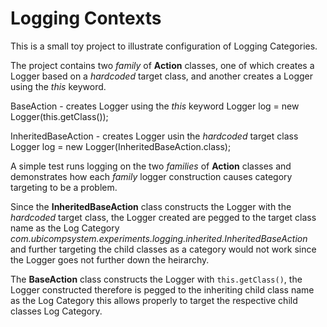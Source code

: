 # Logging Contexts

This is a small toy project to illustrate configuration of Logging Categories.

The project contains two _family_ of **Action** classes,
one of which creates a Logger based on a _hardcoded_ target class,
and another creates a Logger using the _this_ keyword.

BaseAction - creates Logger using the _this_ keyword
    Logger log = new Logger(this.getClass());

InheritedBaseAction - creates Logger usin the _hardcoded_ target class
    Logger log = new Logger(InheritedBaseAction.class);

A simple test runs logging on the two _families_ of **Action** classes and demonstrates
how each _family_ logger construction causes category targeting to be a problem.

Since the **InheritedBaseAction** class constructs the Logger with the _hardcoded_ target class,
the Logger created are pegged to the target class name as the Log Category _com.ubicompsystem.experiments.logging.inherited.InheritedBaseAction_
and further targeting the child classes as a category would not work since the Logger goes not further down the heirarchy.

The **BaseAction** class constructs the Logger with `this.getClass()`,
the Logger constructed therefore is pegged to the inheriting child class name as the Log Category
this allows properly to target the respective child classes Log Category.
